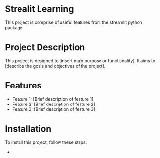 # Strealit Learning
This project is comprise of useful features from the streamlit python package.

# Project Description
This project is designed to [insert main purpose or functionality]. It aims to [describe the goals and objectives of the project].

# Features
- Feature 1: [Brief description of feature 1]
- Feature 2: [Brief description of feature 2]
- Feature 3: [Brief description of feature 3]

# Installation
To install this project, follow these steps:

- [APP URL]: https://shai-baranes-streamlit-web-gui-main-0xfyfu.streamlit.app/
